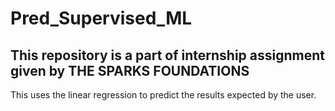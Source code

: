 # Pred_Supervised_ML

## This repository is a part of internship assignment given by THE SPARKS FOUNDATIONS

This uses the linear regression to predict the results expected by the user.
